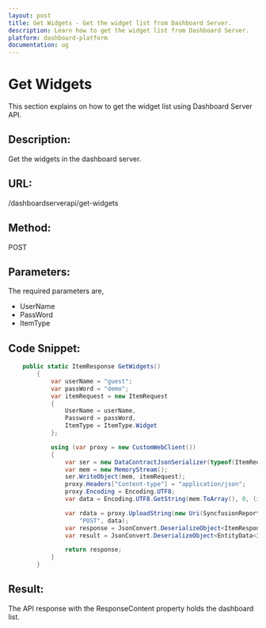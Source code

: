 ```yaml
---
layout: post
title: Get Widgets - Get the widget list from Dashboard Server.
description: Learn how to get the widget list from Dashboard Server.
platform: dashboard-platform
documentation: ug
---
```


# Get Widgets

This section explains on how to get the widget list using Dashboard Server API.

## Description:
Get the widgets in the dashboard server.

## URL:
/dashboardserverapi/get-widgets

## Method:
POST

## Parameters:
The required parameters are,
* UserName
* PassWord
* ItemType


## Code Snippet:
```csharp
    public static ItemResponse GetWidgets()
        {
            var userName = "guest";
            var passWord = "demo";
            var itemRequest = new ItemRequest
            {
                UserName = userName,
                Password = passWord,
                ItemType = ItemType.Widget
            };

            using (var proxy = new CustomWebClient())
            {
                var ser = new DataContractJsonSerializer(typeof(ItemRequest));
                var mem = new MemoryStream();
                ser.WriteObject(mem, itemRequest);
                proxy.Headers["Content-type"] = "application/json";
                proxy.Encoding = Encoding.UTF8;
                var data = Encoding.UTF8.GetString(mem.ToArray(), 0, (int)mem.Length);

                var rdata = proxy.UploadString(new Uri(SyncfusionReportServerUrl + "/dashboardserverapi/get-widgets"),
                    "POST", data);
                var response = JsonConvert.DeserializeObject<ItemResponse>(rdata);
                var result = JsonConvert.DeserializeObject<EntityData<ItemDetail>>(response.ResponseContent.ToString());

                return response;
            }
        }
```

## Result:
The API response with the ResponseContent property holds the dashboard list.